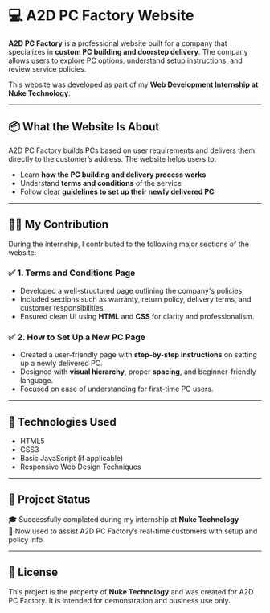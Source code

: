 # 💻 A2D PC Factory Website

**A2D PC Factory** is a professional website built for a company that specializes in **custom PC building and doorstep delivery**. The company allows users to explore PC options, understand setup instructions, and review service policies. 

This website was developed as part of my **Web Development Internship at Nuke Technology**.

---

## 📦 What the Website Is About

A2D PC Factory builds PCs based on user requirements and delivers them directly to the customer’s address. The website helps users to:

- Learn **how the PC building and delivery process works**
- Understand **terms and conditions** of the service
- Follow clear **guidelines to set up their newly delivered PC**

---

## 🙋‍♀️ My Contribution

During the internship, I contributed to the following major sections of the website:

### ✅ 1. Terms and Conditions Page
- Developed a well-structured page outlining the company's policies.
- Included sections such as warranty, return policy, delivery terms, and customer responsibilities.
- Ensured clean UI using **HTML** and **CSS** for clarity and professionalism.

### ✅ 2. How to Set Up a New PC Page
- Created a user-friendly page with **step-by-step instructions** on setting up a newly delivered PC.
- Designed with **visual hierarchy**, proper **spacing**, and beginner-friendly language.
- Focused on ease of understanding for first-time PC users.

---

## 🧰 Technologies Used

- HTML5  
- CSS3  
- Basic JavaScript (if applicable)  
- Responsive Web Design Techniques  

---

## 📁 Project Status

🎓 Successfully completed during my internship at **Nuke Technology**  
🚚 Now used to assist A2D PC Factory’s real-time customers with setup and policy info

---



## 📜 License

This project is the property of **Nuke Technology** and was created for A2D PC Factory. It is intended for demonstration and business use only.


